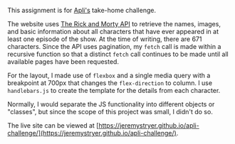 This assignment is for [Apli's](https://www.apli.jobs/) take-home challenge.

The website uses [The Rick and Morty API](https://rickandmortyapi.com/) to retrieve the names, images, and basic information about all characters that have ever appeared in at least one episode of the show. At the time of writing, there are 671 characters. Since the API uses pagination, my `fetch` call is made within a recursive function so that a distinct `fetch` call continues to be made until all available pages have been requested.

For the layout, I made use of `flexbox` and a single media query with a breakpoint at 700px that changes the `flex-direction` to column. I use `handlebars.js` to create the template for the details from each character.

Normally, I would separate the JS functionality into different objects or "classes", but since the scope of this project was small, I didn't do so.

The live site can be viewed at [https://jeremystryer.github.io/apli-challenge/](https://jeremystryer.github.io/apli-challenge/).